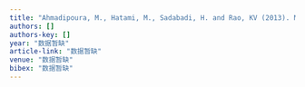 ```yaml
---
title: "Ahmadipoura, M., Hatami, M., Sadabadi, H. and Rao, KV (2013). Magnetic property of Zn0. 8CO0. 2O Diluted Magnetic Semiconductors by Auto Combustion Method. International …"
authors: []
authors-key: []
year: "数据暂缺"
article-link: "数据暂缺"
venue: "数据暂缺"
bibex: "数据暂缺"
---
```


